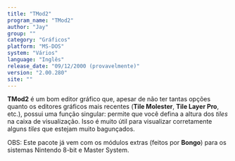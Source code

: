```yaml
---
title: "TMod2"
program_name: "TMod2"
author: "Jay"
group: ""
category: "Gráficos"
platform: "MS-DOS"
system: "Vários"
language: "Inglês"
release_date: "09/12/2000 (provavelmente)"
version: "2.00.280"
site: ""
---
```

<b>TMod2</b> é um bom editor gráfico que, apesar de não ter tantas opções quanto os editores gráficos mais recentes (<b>Tile Molester</b>, <b>Tile Layer Pro</b>, etc.), possui uma função singular: permite que você defina a altura dos <i>tiles</i> na caixa de visualização. Isso é muito útil para visualizar corretamente alguns <i>tiles</i> que estejam muito bagunçados.

OBS: Este pacote já vem com os módulos extras (feitos por <b>Bongo</b>) para os sistemas Nintendo 8-bit e Master System.
